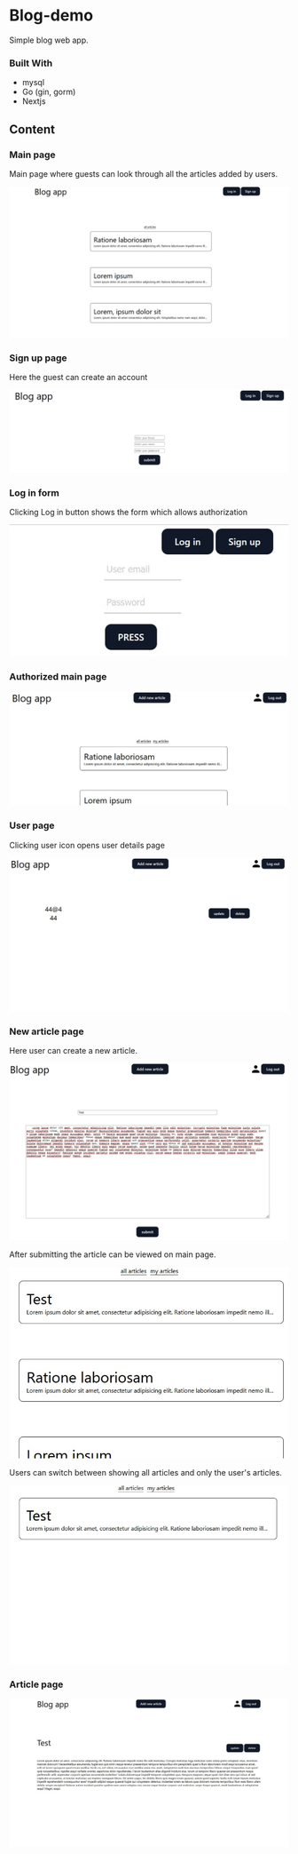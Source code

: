 # Blog-demo

Simple blog web app. 

### Built With

* mysql
* Go (gin, gorm)
* Nextjs


## Content


### Main page

Main page where guests can look through all the articles added by users.

![Main](https://github.com/ELInsleifD/Blog-demo/blob/main/pic/1.jpg)

### Sign up page

Here the guest can create an account

![Sign up](https://github.com/ELInsleifD/Blog-demo/blob/main/pic/2.jpg)

### Log in form

Clicking Log in button shows the form which allows authorization

![Log in](https://github.com/ELInsleifD/Blog-demo/blob/main/pic/3.jpg)

### Authorized main page

![Main extra](https://github.com/ELInsleifD/Blog-demo/blob/main/pic/4.jpg)

### User page

Clicking user icon opens user details page

![User page](https://github.com/ELInsleifD/Blog-demo/blob/main/pic/5.jpg)

### New article page

Here user can create a new article.

![New article](https://github.com/ELInsleifD/Blog-demo/blob/main/pic/6.jpg)

 After submitting the article can be viewed on main page.
 
![Main extra](https://github.com/ELInsleifD/Blog-demo/blob/main/pic/7.jpg)

Users can switch between showing all articles and only the user's articles.

![Main extra](https://github.com/ELInsleifD/Blog-demo/blob/main/pic/8.jpg)

### Article page

![Article](https://github.com/ELInsleifD/Blog-demo/blob/main/pic/9.jpg)



